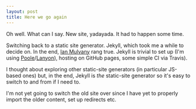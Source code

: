 ```yaml
---
layout: post
title: Here we go again
---
```


Oh well. What can I say. New site, yadayada. It had to happen some time.

Switching back to a static site generator. Jekyll, which took me a while to decide on. In the end, [Ian Mulvany](http://partiallyattended.com/2015/02/04/the-70-90-rule/) rang true. Jekyll is trivial to set up (I'm using [Poole](http://getpoole.com/)/[Lanyon](http://lanyon.getpoole.com/)), hosting on GitHub pages, some simple CI via Travis). 

I thought about exploring other static-site generators (in particular JS-based ones) but, in the end, Jekyll is *the* static-site generator so it's easy to switch to and from if I need to.

I'm not yet going to switch the old site over since I have yet to properly import the older content, set up redirects etc.

